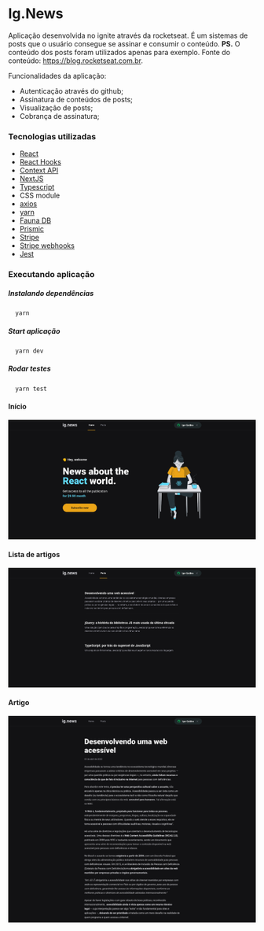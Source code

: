 # Ig.News
Aplicação desenvolvida no ignite através da rocketseat. É um sistemas de posts que o usuário consegue se assinar e consumir o conteúdo. **PS.** O conteúdo dos posts foram utilizados apenas para exemplo. Fonte do conteúdo: https://blog.rocketseat.com.br.

Funcionalidades da aplicação:
- Autenticação através do github;
- Assinatura de conteúdos de posts;
- Visualização de posts;
- Cobrança de assinatura;

### Tecnologias utilizadas

- [React](https://pt-br.reactjs.org)
- [React Hooks](https://pt-br.reactjs.org/docs/hooks-intro.html)
- [Context API](https://pt-br.reactjs.org/docs/context.html#api)
- [NextJS](https://nextjs.org/)
- [Typescript](https://www.typescriptlang.org)
- CSS module
- [axios](https://github.com/axios/axios)
- [yarn](https://yarnpkg.com)
- [Fauna DB](https://docs.fauna.com/fauna/current/)
- [Prismic](https://prismic.io/docs)
- [Stripe](https://stripe.com/docs)
- [Stripe webhooks](https://stripe.com/docs/webhooks)
- [Jest](https://jestjs.io)

### Executando aplicação

##### Instalando dependências
```bash
  yarn
```

##### Start aplicação
```bash
  yarn dev
```

##### Rodar testes
```bash
  yarn test
```

#### Início
![Screenshot](/imgs/home.png)

#### Lista de artigos
![Screenshot](/imgs/posts.png)

#### Artigo
![Screenshot](/imgs/post.png)
